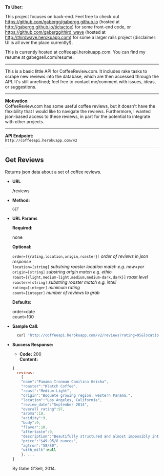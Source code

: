**To Uber:** <br>

This project focuses on back-end. Feel free to check out https://github.com/gabergg/gabergg.github.io (hosted at http://gabergg.github.io/tictactoe) for some front-end code, or https://github.com/gabergg/third_wave (hosted at http://thirdwave.herokuapp.com) for some a larger rails project (disclaimer: UI is all over the place currently!). 

This is currently hosted at coffeeapi.herokuapp.com. You can find my resume at gabegsell.com/resume.

---

This is a basic little API for CoffeeReview.com. It includes rake tasks to scrape new reviews into the database, which are then accessed through the API. It's still unrefined; feel free to contact me/comment with issues, ideas, or suggestions. 

---

**Motivation** <br>
CoffeeReview.com has some useful coffee reviews, but it doesn't have the flexibility that I would like to navigate the reviews. Furthermore, I wanted json-based access to these reviews, in part for the potential to integrate with other projects. 

---

**API Endpoint:** <br>
`http://coffeeapi.herokuapp.com/v2`

---

**Get Reviews**
----
  Returns json data about a set of coffee reviews.

* **URL**

  /reviews

* **Method:**

  `GET`
  
*  **URL Params**

   **Required:**

   none

   **Optional:**

   `order=[{rating,location,origin,roaster}]`    _order of reviews in json response_ <br>
   `location=[string]`    _substring roaster location match e.g. new+yor_<br>
   `origin=[string]`    _substring origin match e.g. ethio_<br>
   `roast=[{light,medium-light,medium,medium-dark,dark}]`    _roast level_ <br>
   `roaster=[string]`    _substring roaster match e.g. intell_<br>
   `rating=[integer]`    _minimum rating_<br>
   `count=[integer]`    _number of reviews to grab_<br>

   **Defaults:**

   order=date <br>
   count=100

* **Sample Call:**

  ```bash
    curl 'http://coffeeapi.herokuapp.com/v2/reviews?rating=95&location=cali&order=rating&count=15'
  ```

* **Success Response:**

  * **Code:** 200 <br>
    **Content:**
  ```javascript
  {
    reviews: 
      {
      "name":"Panama Ironman Camilina Geisha",
      "roaster":"Klatch Coffee",
      "roast":"Medium-Light",
      "origin":"Boquete growing region, western Panama.",
      "location":"Los Angeles, California",
      "review_date":"September 2014",
      "overall_rating":97,
      "aroma":10,
      "acidity":9,
      "body":9,
      "flavor":10,
      "aftertaste":9,
      "description":"Beautifully structured and almost impossibly intricate in flavor and aroma. The fruit sensation is so deep and so complex that one could find almost any note in it: we settled on guava, mango and tangerine. Intensely floral – passion fruit, lilac, lily – with crisp cacao nib and sandalwood complication. Rich, lyric acidity; syrupy but buoyant mouthfeel. The aromatic fireworks quiet a bit but still saturate the finish.",
      "price":"$49.95/8 ounces",
      "agtron":"58/80",
      "with_milk":null
      }, ...
  }
  ```
  
  By Gabe G'Sell, 2014.
